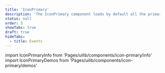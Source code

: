 ```yaml
---
title: 'IconPrimary'
description: 'The IconPrimary component loads by default all the primary icons used internally in the components.'
status: null
order: 5
showTabs: true
draft: true
hideTabs:
  - title: Events
---
```


import IconPrimaryInfo from 'Pages/uilib/components/icon-primary/info'
import IconPrimaryDemos from 'Pages/uilib/components/icon-primary/demos'

<IconPrimaryInfo />
<IconPrimaryDemos />
